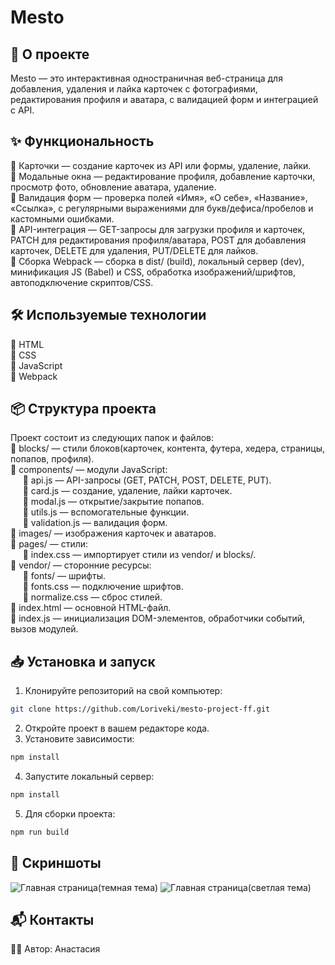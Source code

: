 # Mesto

## 🚀 О проекте

Mesto — это интерактивная одностраничная веб-страница для добавления, удаления и лайка карточек с фотографиями, редактирования профиля и аватара, с валидацией форм и интеграцией с API.

## ✨ Функциональность  

🔹 Карточки — создание карточек из API или формы, удаление, лайки.  
🔹 Модальные окна — редактирование профиля, добавление карточки, просмотр фото, обновление аватара, удаление.  
🔹 Валидация форм — проверка полей «Имя», «О себе», «Название», «Ссылка», с регулярными выражениями для букв/дефиса/пробелов и кастомными ошибками.  
🔹 API-интеграция — GET-запросы для загрузки профиля и карточек, PATCH для редактирования профиля/аватара, POST для добавления карточек, DELETE для удаления, PUT/DELETE для лайков.  
🔹 Сборка Webpack — сборка в dist/ (build), локальный сервер (dev), минификация JS (Babel) и CSS, обработка изображений/шрифтов, автоподключение скриптов/CSS.

## 🛠 Используемые технологии

🔹 HTML  
🔹 CSS   
🔹 JavaScript  
🔹 Webpack  

## 📦 Структура проекта

Проект состоит из следующих папок и файлов:  
🔹 blocks/ — стили блоков(карточек, контента, футера, хедера, страницы, попапов, профиля).  
🔹 components/ — модули JavaScript:  
&nbsp;&nbsp;&nbsp;&nbsp; 🔹 api.js — API-запросы (GET, PATCH, POST, DELETE, PUT).  
&nbsp;&nbsp;&nbsp;&nbsp; 🔹 card.js — создание, удаление, лайки карточек.  
&nbsp;&nbsp;&nbsp;&nbsp; 🔹 modal.js — открытие/закрытие попапов.  
&nbsp;&nbsp;&nbsp;&nbsp; 🔹 utils.js — вспомогательные функции.  
&nbsp;&nbsp;&nbsp;&nbsp; 🔹 validation.js — валидация форм.  
🔹 images/ — изображения карточек и аватаров.  
🔹 pages/ — стили:  
&nbsp;&nbsp;&nbsp;&nbsp; 🔹 index.css — импортирует стили из vendor/ и blocks/.  
🔹 vendor/ — сторонние ресурсы:  
&nbsp;&nbsp;&nbsp;&nbsp; 🔹 fonts/ — шрифты.  
&nbsp;&nbsp;&nbsp;&nbsp; 🔹 fonts.css — подключение шрифтов.  
&nbsp;&nbsp;&nbsp;&nbsp; 🔹 normalize.css — сброс стилей.  
🔹 index.html — основной HTML-файл.  
🔹 index.js —  инициализация DOM-элементов, обработчики событий, вызов модулей.

## 📥 Установка и запуск

1. Клонируйте репозиторий на свой компьютер:

```bash
git clone https://github.com/Loriveki/mesto-project-ff.git
```
2. Откройте проект в вашем редакторе кода.
3. Установите зависимости:
   
```bash
npm install
```
4. Запустите локальный сервер:
   
```bash
npm install
```
5. Для сборки проекта:

```bash
npm run build
```

## 📸 Скриншоты
![Главная страница(темная тема)](https://github.com/user-attachments/assets/bf3926d9-f521-4cd0-bd1f-a351f1e543c5)
![Главная страница(светлая тема)](https://github.com/user-attachments/assets/8d563f20-926b-47d4-88f5-cba82084a963)

## 📬 Контакты

👩‍💻 Автор: Анастасия
